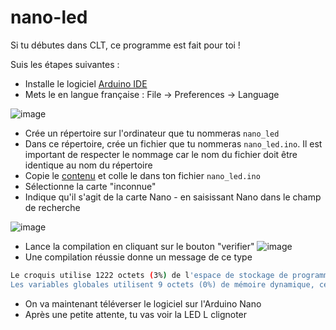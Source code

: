 # nano-led

Si tu débutes dans CLT, ce programme est fait pour toi !

Suis les étapes suivantes :

- Installe le logiciel [Arduino IDE](https://www.arduino.cc/en/software/)
- Mets le en langue française : File -> Preferences -> Language
 
![image](https://github.com/user-attachments/assets/d9098dfb-c433-46bb-a2c2-d6a24f96f09b)

- Crée un répertoire sur l'ordinateur que tu nommeras `nano_led`
- Dans ce répertoire, crée un fichier que tu nommeras `nano_led.ino`. Il est important de respecter le nommage car le nom du fichier doit être identique au nom du répertoire
- Copie le [contenu](nano_led.ino) et colle le dans ton fichier `nano_led.ino`
- Sélectionne la carte "inconnue"
- Indique qu'il s'agit de la carte Nano - en saisissant Nano dans le champ de recherche

![image](https://github.com/user-attachments/assets/8fcdb339-7af8-4f92-884f-4306d65ba42c)

- Lance la compilation en cliquant sur le bouton "verifier" ![image](https://github.com/user-attachments/assets/6e62242d-ff1e-48c3-9f7f-68b8c2e13837)
- Une compilation réussie donne un message de ce type

```bash
Le croquis utilise 1222 octets (3%) de l'espace de stockage de programmes. Le maximum est de 30720 octets.
Les variables globales utilisent 9 octets (0%) de mémoire dynamique, ce qui laisse 2039 octets pour les variables locales. Le maximum est de 2048 octets.
```
- On va maintenant téléverser le logiciel sur l'Arduino Nano
- Après une petite attente, tu vas voir la LED L clignoter
